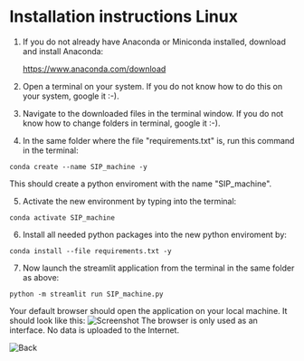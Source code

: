 # Installation instructions Linux

1. If you do not already have Anaconda or Miniconda installed, download and install Anaconda:

	https://www.anaconda.com/download

2. Open a terminal on your system. If you do not know how to do this on your system, google it :-).

3. Navigate to the downloaded files in the terminal window. If you do not know how to change folders in terminal, google it :-). 

4. In the same folder where the file "requirements.txt" is, run this command in the terminal:

```shell
conda create --name SIP_machine -y
```

This should create a python enviroment with the name "SIP_machine".  


5. Activate the new environment by typing into the terminal:

```shell
conda activate SIP_machine
```

6. Install all needed python packages into the new python enviroment by:

```shell
conda install --file requirements.txt -y
```
	
7. Now launch the streamlit application from the terminal in the same folder as above:

```shell
python -m streamlit run SIP_machine.py
```


Your default browser should open the application on your local machine. It should look like this: 
![Screenshot](https://github.com/RBartho/SIPmachine/tree/master/toolbox_screenshot.png)
The browser is only used as an interface. No data is uploaded to the Internet.

![Back](https://github.com/RBartho/SIPmachine/tree/main)
